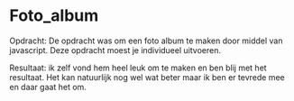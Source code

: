 # Foto_album

Opdracht: De opdracht was om een foto album te maken door middel van javascript.
Deze opdracht moest je individueel uitvoeren.

Resultaat: ik zelf vond hem heel leuk om te maken en ben blij met het resultaat.
Het kan natuurlijk nog wel wat beter maar ik ben er tevrede mee en daar gaat het om.
